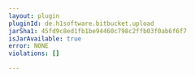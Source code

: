 ```yaml
---
layout: plugin
pluginId: de.h1software.bitbucket.upload
jarSha1: 45fd9c8ed1fb1be94460c798c2ffb03f0ab6f6f7
isJarAvailable: true
error: NONE
violations: []

---
```

